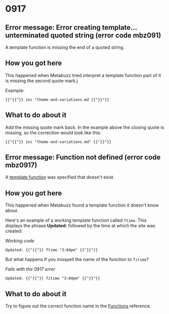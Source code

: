 # 0917 

<a id="unterminated"></a>
## Error message:  Error creating  template... unterminated quoted string (error code mbz091)

A template function is missing the end of a quoted string.

## How you got here

This happened when Metabuzz tried interpret a template function
part of it is missing the second quote mark.j

Example:

```
{{"{{"}} inc "theme-and-variations.md {{"}}"}} 
```
## What to do about it

Add the missing quote mark back. 
In the example above the closing quote is missing,
so the correction would look like this:

```
{{"{{"}} inc "theme-and-variations.md" {{"}}"}} 
```


<a id="function-not-defined"></a>
## Error message: Function not defined (error code mbz0917)

A [template function](../glossary.html#template-function) was specified that doesn't exist. 

## How you got here

This happened when Metabuzz found a  template function it doesn't know about.

Here's an example of a working template function called `ftime`. This
displays the phrase **Updated:** followed by the time at which the site was created:

*Working code*
```
Updated: {{"{{"}} ftime "3:04pm" {{"}}"}} 
```

But what happens if you misspell the name of the function to `fitime`?

*Fails with the 0917 error*
```
Updated: {{"{{"}} fitime "3:04pm" {{"}}"}} 
```

## What to do about it

Try to figure out the correct function name in the [Functions](../functions.html) reference.

